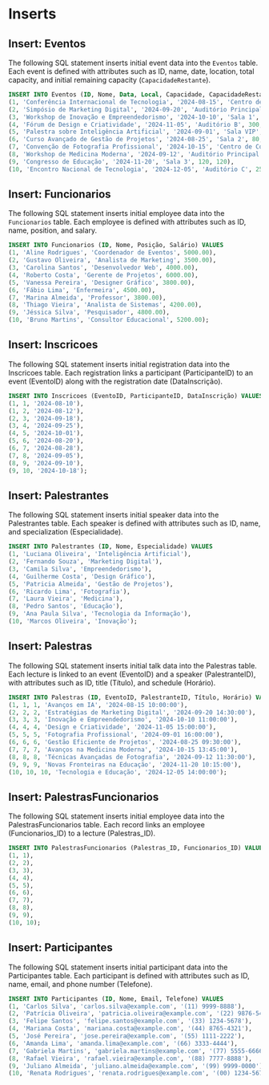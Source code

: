 # Inserts

## Insert: Eventos

The following SQL statement inserts initial event data into the `Eventos` table. 
Each event is defined with attributes such as ID, name, date, location, total capacity, and initial remaining capacity (`CapacidadeRestante`).

```sql
INSERT INTO Eventos (ID, Nome, Data, Local, Capacidade, CapacidadeRestante) VALUES
(1, 'Conferência Internacional de Tecnologia', '2024-08-15', 'Centro de Convenções', 500, 500),
(2, 'Simpósio de Marketing Digital', '2024-09-20', 'Auditório Principal', 200, 200),
(3, 'Workshop de Inovação e Empreendedorismo', '2024-10-10', 'Sala 1', 100, 100),
(4, 'Fórum de Design e Criatividade', '2024-11-05', 'Auditório B', 300, 300),
(5, 'Palestra sobre Inteligência Artificial', '2024-09-01', 'Sala VIP', 50, 50),
(6, 'Curso Avançado de Gestão de Projetos', '2024-08-25', 'Sala 2', 80, 80),
(7, 'Convenção de Fotografia Profissional', '2024-10-15', 'Centro de Convenções', 400, 400),
(8, 'Workshop de Medicina Moderna', '2024-09-12', 'Auditório Principal', 150, 150),
(9, 'Congresso de Educação', '2024-11-20', 'Sala 3', 120, 120),
(10, 'Encontro Nacional de Tecnologia', '2024-12-05', 'Auditório C', 250, 250);
```

## Insert: Funcionarios

The following SQL statement inserts initial employee data into the `Funcionarios` table. 
Each employee is defined with attributes such as ID, name, position, and salary.

```sql
INSERT INTO Funcionarios (ID, Nome, Posição, Salário) VALUES
(1, 'Aline Rodrigues', 'Coordenador de Eventos', 5000.00),
(2, 'Gustavo Oliveira', 'Analista de Marketing', 3500.00),
(3, 'Carolina Santos', 'Desenvolvedor Web', 4000.00),
(4, 'Roberto Costa', 'Gerente de Projetos', 6000.00),
(5, 'Vanessa Pereira', 'Designer Gráfico', 3800.00),
(6, 'Fábio Lima', 'Enfermeira', 4500.00),
(7, 'Marina Almeida', 'Professor', 3800.00),
(8, 'Thiago Vieira', 'Analista de Sistemas', 4200.00),
(9, 'Jéssica Silva', 'Pesquisador', 4800.00),
(10, 'Bruno Martins', 'Consultor Educacional', 5200.00);
```

## Insert: Inscricoes

The following SQL statement inserts initial registration data into the Inscricoes table. 
Each registration links a participant (ParticipanteID) to an event (EventoID) along with the registration date (DataInscrição).

```sql
INSERT INTO Inscricoes (EventoID, ParticipanteID, DataInscrição) VALUES
(1, 1, '2024-08-10'),
(1, 2, '2024-08-12'),
(2, 3, '2024-09-18'),
(3, 4, '2024-09-25'),
(4, 5, '2024-10-01'),
(5, 6, '2024-08-20'),
(6, 7, '2024-08-28'),
(7, 8, '2024-09-05'),
(8, 9, '2024-09-10'),
(9, 10, '2024-10-18');
```

## Insert: Palestrantes

The following SQL statement inserts initial speaker data into the Palestrantes table. 
Each speaker is defined with attributes such as ID, name, and specialization (Especialidade).

```sql
INSERT INTO Palestrantes (ID, Nome, Especialidade) VALUES
(1, 'Luciana Oliveira', 'Inteligência Artificial'),
(2, 'Fernando Souza', 'Marketing Digital'),
(3, 'Camila Silva', 'Empreendedorismo'),
(4, 'Guilherme Costa', 'Design Gráfico'),
(5, 'Patricia Almeida', 'Gestão de Projetos'),
(6, 'Ricardo Lima', 'Fotografia'),
(7, 'Laura Vieira', 'Medicina'),
(8, 'Pedro Santos', 'Educação'),
(9, 'Ana Paula Silva', 'Tecnologia da Informação'),
(10, 'Marcos Oliveira', 'Inovação');
```

## Insert: Palestras

The following SQL statement inserts initial talk data into the Palestras table.
Each lecture is linked to an event (EventoID) and a speaker (PalestranteID), with attributes such as ID, title (Título), and schedule (Horário).

```sql
INSERT INTO Palestras (ID, EventoID, PalestranteID, Título, Horário) VALUES
(1, 1, 1, 'Avanços em IA', '2024-08-15 10:00:00'),
(2, 2, 2, 'Estratégias de Marketing Digital', '2024-09-20 14:30:00'),
(3, 3, 3, 'Inovação e Empreendedorismo', '2024-10-10 11:00:00'),
(4, 4, 4, 'Design e Criatividade', '2024-11-05 15:00:00'),
(5, 5, 5, 'Fotografia Profissional', '2024-09-01 16:00:00'),
(6, 6, 6, 'Gestão Eficiente de Projetos', '2024-08-25 09:30:00'),
(7, 7, 7, 'Avanços na Medicina Moderna', '2024-10-15 13:45:00'),
(8, 8, 8, 'Técnicas Avançadas de Fotografia', '2024-09-12 11:30:00'),
(9, 9, 9, 'Novas Fronteiras na Educação', '2024-11-20 10:15:00'),
(10, 10, 10, 'Tecnologia e Educação', '2024-12-05 14:00:00');
```

## Insert: PalestrasFuncionarios

The following SQL statement inserts initial employee data into the PalestrasFuncionarios table.
Each record links an employee (Funcionarios_ID) to a lecture (Palestras_ID).

```sql
INSERT INTO PalestrasFuncionarios (Palestras_ID, Funcionarios_ID) VALUES
(1, 1),
(2, 2),
(3, 3),
(4, 4),
(5, 5),
(6, 6),
(7, 7),
(8, 8),
(9, 9),
(10, 10);
```

## Insert: Participantes

The following SQL statement inserts initial participant data into the Participantes table.
Each participant is defined with attributes such as ID, name, email, and phone number (Telefone).

```sql
INSERT INTO Participantes (ID, Nome, Email, Telefone) VALUES
(1, 'Carlos Silva', 'carlos.silva@example.com', '(11) 9999-8888'),
(2, 'Patrícia Oliveira', 'patricia.oliveira@example.com', '(22) 9876-5432'),
(3, 'Felipe Santos', 'felipe.santos@example.com', '(33) 1234-5678'),
(4, 'Mariana Costa', 'mariana.costa@example.com', '(44) 8765-4321'),
(5, 'José Pereira', 'jose.pereira@example.com', '(55) 1111-2222'),
(6, 'Amanda Lima', 'amanda.lima@example.com', '(66) 3333-4444'),
(7, 'Gabriela Martins', 'gabriela.martins@example.com', '(77) 5555-6666'),
(8, 'Rafael Vieira', 'rafael.vieira@example.com', '(88) 7777-8888'),
(9, 'Juliano Almeida', 'juliano.almeida@example.com', '(99) 9999-0000'),
(10, 'Renata Rodrigues', 'renata.rodrigues@example.com', '(00) 1234-5678');
```
